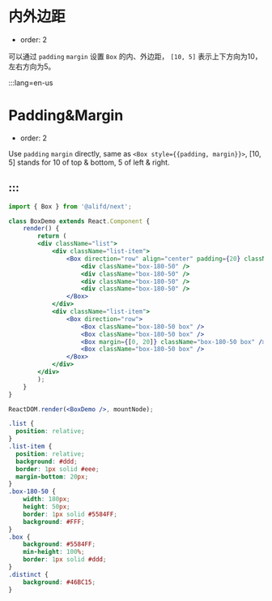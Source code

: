 # 内外边距

- order: 2

可以通过 `padding` `margin` 设置 `Box` 的内、外边距， `[10, 5]` 表示上下方向为10，左右方向为5。

:::lang=en-us
# Padding&Margin

- order: 2

Use `padding` `margin` directly, same as `<Box style={{padding, margin}}>`, [10, 5] stands for 10 of top & bottom, 5 of left & right.

:::
---

````jsx
import { Box } from '@alifd/next';

class BoxDemo extends React.Component {
    render() {
        return (
        <div className="list">
            <div className="list-item">
                <Box direction="row" align="center" padding={20} className="box">
                    <div className="box-180-50" />
                    <div className="box-180-50" />
                    <div className="box-180-50" />
                    <div className="box-180-50" />
                </Box>
            </div>
            <div className="list-item">
                <Box direction="row">
                    <Box className="box-180-50 box" />
                    <Box className="box-180-50 box" />
                    <Box margin={[0, 20]} className="box-180-50 box" />
                    <Box className="box-180-50 box" />
                </Box>
            </div>
        </div>
        );
    }
}

ReactDOM.render(<BoxDemo />, mountNode);
````
````css
.list {
  position: relative;
}
.list-item {
  position: relative;
  background: #ddd;
  border: 1px solid #eee;
  margin-bottom: 20px;
}
.box-180-50 {
    width: 180px;
    height: 50px;
    border: 1px solid #5584FF;
    background: #FFF;
}
.box {
    background: #5584FF;
    min-height: 100%;
    border: 1px solid #ddd;
}
.distinct {
    background: #46BC15;
}
````
